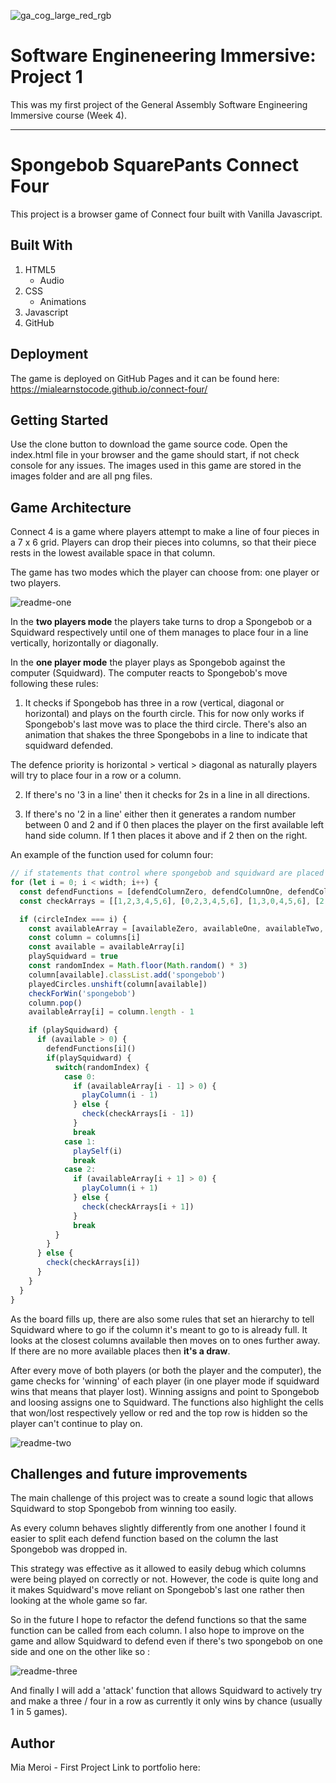 ![ga_cog_large_red_rgb](https://cloud.githubusercontent.com/assets/40461/8183776/469f976e-1432-11e5-8199-6ac91363302b.png)

# Software Engineneering Immersive: Project 1
This was my first project of the General Assembly Software Engineering Immersive course (Week 4).

---

# Spongebob SquarePants Connect Four

This project is a browser game of Connect four built with Vanilla Javascript.

## Built With

1. HTML5
    * Audio
2. CSS
    * Animations
3. Javascript
4. GitHub

## Deployment

The game is deployed on GitHub Pages and it can be found here: https://mialearnstocode.github.io/connect-four/

## Getting Started

Use the clone button to download the game source code. Open the index.html file in your browser and the game should start, if not check console for any issues. The images used in this game are stored in the images folder and are all png files.

## Game Architecture

Connect 4 is a game where players attempt to make a line of four pieces in a 7 x 6 grid. Players can drop their pieces into columns, so that their piece rests in the lowest available space in that column.

The game has two modes which the player can choose from: one player or two players.

![readme-one](images/readme-one.png)

In the **two players mode** the players take turns to drop a Spongebob or a Squidward respectively until one of them manages to place four in a line vertically, horizontally or diagonally.

In the **one player mode** the player plays as Spongebob against the computer (Squidward). The computer reacts to Spongebob's move following these rules:

1) It checks if Spongebob has three in a row (vertical, diagonal or horizontal) and plays on the fourth circle. This for now only works if Spongebob's last move was to place the third circle. There's also an animation that shakes the three Spongebobs in a line to indicate that squidward defended.

The defence priority is horizontal > vertical > diagonal as naturally players will try to place four in a row or a column.

2) If there's no '3 in a line' then it checks for 2s in a line in all directions.

3) If there's no '2 in a line' either then it generates a random number between 0 and 2 and if 0 then places the player on the first available left hand side column. If 1 then places it above and if 2 then on the right.

An example of the function used for column four:

```js
// if statements that control where spongebob and squidward are placed at every turn
for (let i = 0; i < width; i++) {
  const defendFunctions = [defendColumnZero, defendColumnOne, defendColumnTwo, defendColumnThree, defendColumnFour, defendColumnFive, defendColumnSix]
  const checkArrays = [[1,2,3,4,5,6], [0,2,3,4,5,6], [1,3,0,4,5,6], [2,4,1,5,0,6], [3,5,2,6,1,0], [6,4,3,2,1,0], [5,4,3,2,1,0]]

  if (circleIndex === i) {
    const availableArray = [availableZero, availableOne, availableTwo, availableThree, availableFour, availableFive, availableSix]
    const column = columns[i]
    const available = availableArray[i]
    playSquidward = true
    const randomIndex = Math.floor(Math.random() * 3)
    column[available].classList.add('spongebob')
    playedCircles.unshift(column[available])
    checkForWin('spongebob')
    column.pop()
    availableArray[i] = column.length - 1

    if (playSquidward) {
      if (available > 0) {
        defendFunctions[i]()
        if(playSquidward) {
          switch(randomIndex) {
            case 0:
              if (availableArray[i - 1] > 0) {
                playColumn(i - 1)
              } else {
                check(checkArrays[i - 1])
              }
              break
            case 1:
              playSelf(i)
              break
            case 2:
              if (availableArray[i + 1] > 0) {
                playColumn(i + 1)
              } else {
                check(checkArrays[i + 1])
              }
              break
          }
        }
      } else {
        check(checkArrays[i])
      }
    }
  }
}
```

As the board fills up, there are also some rules that set an hierarchy to tell Squidward where to go if the column it's meant to go to is already full. It looks at the closest columns available then moves on to ones further away. If there are no more available places then **it's a draw**.

After every move of both players (or both the player and the computer), the game checks for 'winning' of each player (in one player mode if squidward wins that means that player lost). Winning assigns and point to Spongebob and loosing assigns one to Squidward. The functions also highlight the cells that won/lost respectively yellow or red and the top row is hidden so the player can't continue to play on.

![readme-two](images/readme-two.png)


## Challenges and future improvements

The main challenge of this project was to create a sound logic that allows Squidward to stop Spongebob from winning too easily.

As every column behaves slightly differently from one another I found it easier to split each defend function based on the column the last Spongebob was dropped in.

This strategy was effective as it allowed to easily debug which columns were being played on correctly or not. However, the code is quite long and it makes Squidward's move reliant on Spongebob's last one rather then looking at the whole game so far.

So in the future I hope to refactor the defend functions so that the same function can be called from each column. I also hope to improve on the game and allow Squidward to defend even if there's two spongebob on one side and one on the other like so :

![readme-three](images/readme-three.png)

And finally I will add a 'attack' function that allows Squidward to actively try and make a three / four in a row as currently it only wins by chance (usually 1 in 5 games).

## Author

Mia Meroi - First Project
Link to portfolio here:
